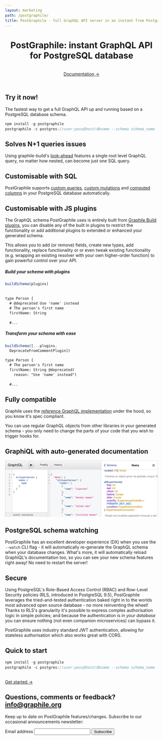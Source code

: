 ```yaml
---
layout: marketing
path: /postgraphile/
title: PostGraphile - full GraphQL API server in an instant from PostgreSQL database
---
```


<!-- **************************************** -->

<header class='hero simple'>
<div class='hero-block center'>

# PostGraphile: instant GraphQL API for PostgreSQL database

<div class='d-flex justify-content-center'>
<br />
<a class='button button--outline-white' href='/postgraphile/introduction/'>Documentation &rarr;</a>
</div>


</div>
</header>



<!-- **************************************** -->

<section>
<div class='container center'>

<div class='row justify-content-center'>
<div class='text-center col-xs-12'>
<div class='hero-block'>

## Try it now!

The fastest way to get a full GraphQL API up and running based on a PostgreSQL
database schema.

</div>
</div>
</div>


<div class='row justify-content-center'>
<div class='text-center col-xs-12 col-md-9 col-lg-7'>

```js
npm install -g postgraphile
postgraphile -c postgres://user:pass@host/dbname --schema schema_name
```

</div>
</div>

</div>
</section>

<!-- **************************************** -->

<section>
<div class='container center'>

<div class='row'>
<div class='col-xs-12'>
<div class='hero-block'>

## Solves N+1 queries issues

Using graphile-build's [look-ahead](/graphile-build/look-ahead/) features a
single root level GraphQL query, no matter how nested, can become just one SQL
query.

</div>
</div>
</div>

</div>
</section>

<!-- **************************************** -->

<section>
<div class='container center'>

<div class='row'>
<div class='col-xs-12'>
<div class='hero-block'>

## Customisable with SQL

PostGraphile supports [custom queries](/postgraphile/custom-queries/), [custom
mutations](/postgraphile/custom-mutations/) and [computed
columns](/postgraphile/computed-columns/) in your PostgreSQL database
automatically.

</div>
</div>
</div>

</div>
</section>

<!-- **************************************** -->

<section>
<div class='container center'>

<div class='row'>
<div class='col-xs-12'>
<div class='hero-block'>

## Customisable with JS plugins

The GraphQL schema PostGraphile uses is entirely built from [Graphile Build
plugins](https://github.com/graphile/graphile-build/tree/master/packages/graphile-build-pg/src/plugins),
you can disable any of the built in plugins to restrict the functionality or
add additional plugins to extended or enhanced your generated schema.

This allows you to add (or remove) fields, create new types, add functionality,
replace functionality or or even tweak existing functionality (e.g. wrapping an
existing resolver with your own higher-order function) to gain powerful control
over your API.

</div>
</div>
</div>

<div class='row'>
<div class='col-lg-6 col-xs-12'>

##### Build your schema with plugins
```js
buildSchema(plugins)
 
```

```graphql{2}
type Person {
  # @deprecated Use 'name' instead
  # The person's first name
  firstName: String

  #...
```

</div><!-- /col-6 -->
<div class='col-lg-6 col-xs-12'>

##### Transform your schema with ease
```js
buildSchema([...plugins,
  DeprecateFromCommentPlugin])
```

```graphql{3-4}
type Person {
  # The person's first name
  firstName: String @deprecated(
    reason: "Use 'name' instead")

  #...
```

</div>
</div>

</div>
</section>

<!-- **************************************** -->

<!-- **************************************** -->

<section>
<div class='container center'>

<div class='row'>
<div class='col-xs-12'>
<div class='hero-block'>

## Fully compatible

Graphile uses the <a href="http://graphql.org/graphql-js/">reference GraphQL implementation</a>
under the hood, so you know it's spec compliant.

You can use regular GraphQL objects from other libraries in your generated
schema - you only need to change the parts of your code that you wish to trigger hooks for.

</div>
</div>
</div>

</div>
</section>

<!-- **************************************** -->

<section>
<div class='container center'>

<div class='row'>
<div class='col-xs-12'>
<div class='hero-block'>

## GraphiQL with auto-generated documentation

![GraphiQL displaying allSuperheroes](./graphiql-superheroes.png)

</div>
</div>
</div>

</div>
</section>

<!-- **************************************** -->

<section>
<div class='container center'>

<div class='row'>
<div class='col-xs-12'>
<div class='hero-block'>

## PostgreSQL schema watching

PostGraphile has an excellent developer experience (DX) when you use the
`--watch` CLI flag - it will automatically re-generate the GraphQL schema when
your database changes. What's more, it will automatically reload GraphiQL's
documentation too, so you can see your new schema features right away! No need
to restart the server!

</div>
</div>
</div>

</div>
</section>

<!-- **************************************** -->

<section>
<div class='container center'>

<div class='row'>
<div class='col-xs-12'>
<div class='hero-block'>

## Secure

Using PostgreSQL's Role-Based Access Control (RBAC) and Row-Level Security
policies (RLS, introduced in PostgreSQL 9.5), PostGraphile leverages the
tried-and-tested authentication baked right in to the worlds most advanced open
source database - no more reinventing the wheel! Thanks to RLS's granularity
it's possible to express complex authorisation logic in simple policies; and
because the authentication is *in your database* you can ensure nothing (not
even companion microservices) can bypass it.

PostGraphile uses industry standard JWT authentication, allowing for stateless
authorisation which also works great with CORS.

</div>
</div>
</div>

</div>
</section>


<!-- **************************************** -->

<section>
<div class='container center'>

<div class='row justify-content-center'>
<div class='text-center col-xs-12'>
<div class='hero-block'>

## Quick to start

</div>
</div>
</div>


<div class='row justify-content-center'>
<div class='text-center col-xs-12 col-md-9 col-lg-7'>

```js
npm install -g postgraphile
postgraphile -c postgres://user:pass@host/dbname --schema schema_name
```

</div>
</div>

<br />
<div class='d-flex justify-content-center'>
<a class='button button--outline' href='/postgraphile/introduction/'>Get started &rarr;</a>
</div>

</div>
</section>

<!-- **************************************** -->

<section class='mailinglist'>
<div class='container'>

<div class='row justify-content-center'>
<div class='col-xs-12'>
<div class='hero-block center'>

## Questions, comments or feedback? [info@graphile.org](mailto:info@graphile.org?subject=Graphile%20question%2Fcomment%2Ffeedback%3A)

</div>
</div>
</div>

<div class='row justify-content-center'>
<div class='col-xs-12 center'>
<div class='hero-block'>

<div>
<form action="//graphile.us16.list-manage.com/subscribe/post?u=d103f710cf00a9273b55e8e9b&amp;id=c3a9eb5c4e" method="post"
id="mc-embedded-subscribe-form" name="mc-embedded-subscribe-form" class="validate" target="_blank" novalidate>
  <div id="mc_embed_signup_scroll" class="center hero-block">
    <p>Keep up to date on PostGraphile features/changes.
    Subscribe to our occasional announcements newsletter:</p>
    <div class="mc-field-group form-inline justify-content-center">
      <div class='form-group'>
        <label for="mce-EMAIL">Email address</label>
        <input
          autocapitalize="off"
          autocomplete="off"
          autocorrect="off"
          class="required email signup-field form-control mx-sm-3"
          id="mce-EMAIL"
          name="EMAIL"
          spellcheck="false"
          type="email"
          value=""
        />
        <!-- real people should not fill this in and expect good things - do not remove this or risk form bot signups-->
        <div style="position: absolute; left: -5000px;" aria-hidden="true"><input type="text" name="b_d103f710cf00a9273b55e8e9b_c3a9eb5c4e" tabindex="-1" value=""></div>
        <input
          class="button btn btn-primary signup-button"
          id="mc-embedded-subscribe"
          name="subscribe"
          type="submit"
          value="Subscribe"
        />
      </div>
      <div id="mce-responses" class="clear">
        <div class="response" id="mce-error-response" style="display:none"></div>
        <div class="response" id="mce-success-response" style="display:none"></div>
      </div>
    </div>
  </div>
</form>
</div>

</div>
</div>
</div>

</div>
</section>

<!-- **************************************** -->
